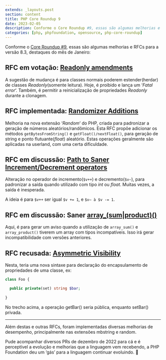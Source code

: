 ```yaml
---
extends: _layouts.post
section: content
title: PHP Core Roundup 9
date: 2023-02-05
description: Conforme o Core Roundup #9, essas são algumas melhorias e RFCs para a versão 8.3, destaques do mês de Janeiro
categories: [php, phpfoundation, opensource, php-core-roundup]
---
```


Conforme o [Core Roundup #9](https://opencollective.com/phpfoundation/updates/php-core-roundup-9), essas são algumas melhorias e RFCs para a versão 8.3, destaques do mês de Janeiro:

## RFC em votação: [Readonly amendments](https://wiki.php.net/rfc/readonly_amendments)

A sugestão de mudança é para classes normais poderem estender(herdar) de classes _Readonly_(somente leitura). Hoje, é proibido e lança um ‘_Fatal error_‘. Também, é permitir a reinicialização de propriedades _Readonly_ durante a clonagem.

## RFC implementada: [Randomizer Additions](https://wiki.php.net/rfc/randomizer_additions)

Melhoria na nova extensão ‘_Random_‘ do PHP, criada para padronizar a geração de números aleatórios/randômicos. Esta RFC propõe adicionar os métodos `getBytesFromString()` e `getFloat()/nextFloat()`, para geração de string e ponto flutuante(_float_) aleatório. Estas operações geralmente são aplicadas na userland, com uma certa dificuldade.

## RFC em discussão: [Path to Saner Increment/Decrement operators](https://wiki.php.net/rfc/saner-inc-dec-operators)

Alteração no operador de incremento(`$v++`) e decremento(`$v–`), para padronizar a saída quando utilizado com tipo _int_ ou _float_. Muitas vezes, a saída é inesperada.

A ideia é para `$v++` ser igual `$v += 1`, e `$v– à $v -= 1`.

## RFC em discussão: Saner [array_(sum|product)()](https://wiki.php.net/rfc/saner-array-sum-product)

Aqui, é para gerar um aviso quando a utilização de `array_sum()` e `array_product()` tiverem um array com tipos incompatíveis. Isso irá gerar incompatibilidade com versões anteriores.

## RFC recusada: [Asymmetric Visibility](https://wiki.php.net/rfc/asymmetric-visibility)

Nesta, teria uma nova sintaxe para declaração do encapsulamento de propriedades de uma classe, ex:

```php
class Foo {

  public private(set) string $bar;
  
}
```
No trecho acima, a operação getBar() seria pública, enquanto setBar() privada.

* * *

Além destas e outras RFCs, foram implementadas diversas melhorias de desempenho, principalmente nas extensões mbstring e random.

Pude acompanhar diversos PRs de dezembro de 2022 para cá e é perceptível a evolução e melhorias que a linguagem vem recebendo, a PHP Foundation deu um ‘gás’ para a linguagem continuar evoluindo. 🙂
